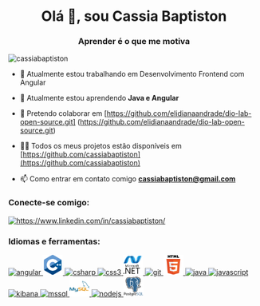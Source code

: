 <h1 align="center">Olá 👋, sou Cassia Baptiston</h1>
<h3 align="center">Aprender é o que me motiva</h3>

<p align="left"> <img src= "https://komarev.com/ghpvc/?username=cassiabaptiston&label=Profile%20views&color=0e75b6&style=flat" alt="cassiabaptiston" /> </p>

- 🔭 Atualmente estou trabalhando em Desenvolvimento Frontend com Angular

- 🌱 Atualmente estou aprendendo **Java e Angular**

- 👯 Pretendo colaborar em [https://github.com/elidianaandrade/dio-lab-open-source.git] (https://github.com/elidianaandrade/dio-lab-open-source.git)

- 👨‍💻 Todos os meus projetos estão disponíveis em [https://github.com/cassiabaptiston](https://github.com/cassiabaptiston)

- 📫 Como entrar em contato comigo **cassiabaptiston@gmail.com**

<h3 align="left">Conecte-se comigo:</h3>
<p align="left">
<a href="https://www.linkedin.com/in/cassiabaptiston" target="blank"><img align="center" src="https://cdn.icon-icons.com/icons2/3041/PNG/512/linkedin_logo_icon_189225.png" alt="https://www.linkedin.com/in/cassiabaptiston/" height="30" width="40" /></a>
</p >

<h3 align="left">Idiomas e ferramentas:</h3>
<p align="left"> 
<a href="https://angular.io" target="_blank" rel="noreferrer"> <img src="https://upload.wikimedia.org/wikipedia/commons/thumb/c/cf/Angular_full_color_logo.svg/250px-Angular_full_color_logo.svg.png" alt="angular" width="40" height="40"/> </a> 
<a href="https://www.w3schools.com/cpp/" target="_blank " rel="noreferrer"> <img src="https://raw.githubusercontent.com/devicons/devicon/master/icons/cplusplus/cplusplus-original.svg" alt="cplusplus" width="40" height= "40"/> </a> 
<a href="https://www.w3schools.com/cs/" target="_blank" rel="noreferrer"> <img src="https://upload.wikimedia.org/wikipedia/commons/thumb/0/0d/C_Sharp_wordmark.svg/1200px-C_Sharp_wordmark.svg.png" alt="csharp" width="40" height="40"/> </a> 
<a href="https://www .w3schools.com/css/" target="_blank" rel="noreferrer"> <img src="https://upload.wikimedia.org/wikipedia/commons/thumb/d/d5/CSS3_logo_and_wordmark.svg/340px-CSS3_logo_and_wordmark.svg.png" alt="css3" width="40" height="40"/> </a> 
<a href="https://dotnet.microsoft.com/" target="_blank" rel="noreferrer"> <img src="https://raw.githubusercontent.com/devicons/devicon/master/icons/dot-net/dot-net-original-wordmark.svg" alt="dotnet" width="40" height=" 40"/> </a> 
<a href="https://git-scm.com/" target="_blank" rel="noreferrer"> <img src="https://upload.wikimedia.org/wikipedia/commons/thumb/3/3f/Git_icon.svg/2048px-Git_icon.svg.png" alt="git" width="40" height="40"/> </a> 
<a href="https://www.w3.org/ html/" target="_blank" rel="noreferrer"> <img src="https://raw.githubusercontent.com/devicons/devicon/master/icons/html5/html5-original-wordmark.svg" alt=" html5" width="40" height="40"/> </a> 
<a href="https://www.java.com" target="_blank" rel="noreferrer"> <img src="https://upload.wikimedia.org/wikipedia/en/thumb/3/30/Java_programming_language_logo.svg/1200px-Java_programming_language_logo.svg.png" alt="java" width="40" height="40"/> </a> 
<a href= "https://developer.mozilla.org/en-US/docs/Web/JavaScript" target="_blank" rel="noreferrer"> <img src="https://raw.githubusercontent.com/devicons/devicon /master/icons/javascript/javascript-original.svg" alt="javascript" width="40" height="40"/> </a> 
<a href="https://www.elastic.co/kibana" target="_blank" rel="noreferrer" > <img src="https://www.vectorlogo.zone/logos/elasticco_kibana/elasticco_kibana-icon.svg" alt="kibana" width="40" height="40"/> </a> <a href ="https://www.microsoft.com/en-us/sql-server" target="_blank" rel="noreferrer"> <img src="https://upload.wikimedia.org/wikipedia/de/8/8c/Microsoft_SQL_Server_Logo.svg" alt="mssql" width="40" height="40"/> </a> 
<a href="https://www.mysql.com/" target=" _blank" rel="noreferrer"> <img src="https://raw.githubusercontent.com/devicons/devicon/master/icons/mysql/mysql-original-wordmark.svg" alt="mysql" width="40 " height="40"/> </a>
<a href="https://nodejs.org" target="_blank" rel="noreferrer"> <img src="https://upload.wikimedia.org/wikipedia/commons/thumb/d/d9/Node.js_logo.svg/1200px-Node.js_logo.svg.png" alt="nodejs" width="40" height="40"/> </a> 
<a href="https://www .postgresql.org" target="_blank" rel="noreferrer"> <img src="https://raw.githubusercontent.com/devicons/devicon/master/icons/postgresql/postgresql-original-wordmark.svg" alt ="postgresql" width="40" height="40"/> </a> 


